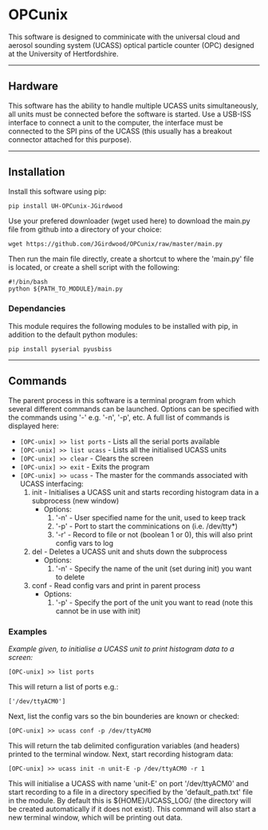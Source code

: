 # OPCunix #
This software is designed to comminicate with the universal cloud and aerosol sounding system (UCASS) optical particle counter (OPC) designed at the University of Hertfordshire.
***
## Hardware ##
This software has the ability to handle multiple UCASS units simultaneously, all units must be connected before the software is started. Use a USB-ISS interface to connect a unit to the computer, the interface must be connected to the SPI pins of the UCASS (this usually has a breakout connector attached for this purpose).
***
## Installation ##
Install this software using pip:

`pip install UH-OPCunix-JGirdwood`

Use your prefered downloader (wget used here) to download the main.py file from github into a directory of your choice:

`wget https://github.com/JGirdwood/OPCunix/raw/master/main.py`

Then run the main file directly, create a shortcut to where the 'main.py' file is located, or create a shell script with the following:

`#!/bin/bash`  
`python ${PATH_TO_MODULE}/main.py`

### Dependancies ###
This module requires the following modules to be installed with pip, in addition to the default python modules:

`pip install pyserial pyusbiss`

***
## Commands ##
The parent process in this software is a terminal program from which several different commands can be launched. Options can be specified with the commands using '-' e.g. '-n', '-p', etc. A full list of commands is displayed here:

* `[OPC-unix] >> list ports`  - Lists all the serial ports available
* `[OPC-unix] >> list ucass`  - Lists all the initialised UCASS units
* `[OPC-unix] >> clear`       - Clears the screen
* `[OPC-unix] >> exit`        - Exits the program
* `[OPC-unix] >> ucass`       - The master for the commands associated with UCASS interfacing:
    1. init                   - Initialises a UCASS unit and starts recording histogram data in a subprocess (new window)
        *   Options:
            1.  '-n'          - User specified name for the unit, used to keep track
            2.  '-p'          - Port to start the comminications on (i.e. /dev/tty*)
            3.  '-r'          - Record to file or not (boolean 1 or 0), this will also print config vars to log
    2. del                    - Deletes a UCASS unit and shuts down the subprocess
        *   Options:
            1.  '-n'          - Specify the name of the unit (set during init) you want to delete
    3.  conf                  - Read config vars and print in parent process
        *   Options:
            1.  '-p'          - Specify the port of the unit you want to read (note this cannot be in use with init)

### Examples ###
*Example given, to initialise a UCASS unit to print histogram data to a screen:*

`[OPC-unix] >> list ports`

This will return a list of ports e.g.:

`['/dev/ttyACM0']`

Next, list the config vars so the bin bounderies are known or checked:

`[OPC-unix] >> ucass conf -p /dev/ttyACM0`

This will return the tab delimited configuration variables (and headers) printed to the terminal window. Next, start recording histogram data:

`[OPC-unix] >> ucass init -n unit-E -p /dev/ttyACM0 -r 1`

This will initialise a UCASS with name 'unit-E' on port '/dev/ttyACM0' and start recording to a file in a directory specified by the 'default_path.txt' file in the module. By default this is ${HOME}/UCASS_LOG/ (the directory will be created automatically if it does not exist). This command will also start a new terminal window, which will be printing out data.














